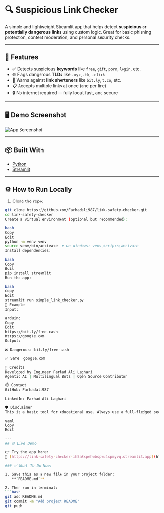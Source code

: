 # 🔍 Suspicious Link Checker

A simple and lightweight Streamlit app that helps detect **suspicious or potentially dangerous links** using custom logic. Great for basic phishing protection, content moderation, and personal security checks.

---

## 🚀 Features

- ✅ Detects suspicious **keywords** like `free`, `gift`, `porn`, `login`, etc.
- 🌐 Flags dangerous **TLDs** like `.xyz`, `.tk`, `.click`
- 🔗 Warns against **link shorteners** like `bit.ly`, `t.co`, etc.
- 📋 Accepts multiple links at once (one per line)
- 🔒 No internet required — fully local, fast, and secure

---

## 🖥️ Demo Screenshot

![App Screenshot](https://via.placeholder.com/800x400.png?text=Suspicious+Link+Checker+Demo)

---

## 📦 Built With

- [Python](https://www.python.org/)
- [Streamlit](https://streamlit.io/)

---

## ⚙️ How to Run Locally

1. Clone the repo:
```bash
git clone https://github.com/Farhadali987/link-safety-checker.git
cd link-safety-checker
Create a virtual environment (optional but recommended):

bash
Copy
Edit
python -m venv venv
source venv/bin/activate  # On Windows: venv\Scripts\activate
Install dependencies:

bash
Copy
Edit
pip install streamlit
Run the app:

bash
Copy
Edit
streamlit run simple_link_checker.py
🧠 Example
Input:

arduino
Copy
Edit
https://bit.ly/free-cash
https://google.com
Output:

❌ Dangerous: bit.ly/free-cash

✅ Safe: google.com

🤝 Credits
Developed by Engineer Farhad Ali Laghari
Agentic AI | Multilingual Bots | Open Source Contributor

📫 Contact
GitHub: Farhadali987

LinkedIn: Farhad Ali Laghari

🛡️ Disclaimer
This is a basic tool for educational use. Always use a full-fledged security scanner for critical applications.

yaml
Copy
Edit

---
## 🌐 Live Demo

👉 Try the app here:  
🔗 [https://link-safety-checker-ih5a8xpehwbspvu4xpmyvq.streamlit.app](https://link-safety-checker-ih5a8xpehwbspvu4xpmyvq.streamlit.app)

### ✅ What To Do Now:

1. Save this as a new file in your project folder:  
   **`README.md`**

2. Then run in terminal:
```bash
git add README.md
git commit -m "Add project README"
git push

